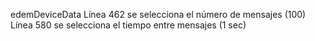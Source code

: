 edemDeviceData
Línea 462 se selecciona el número de mensajes (100)
Línea 580 se selecciona el tiempo entre mensajes (1 sec)

